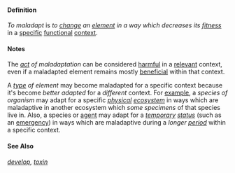 #### Definition

*To maladapt* is *to [change](https://github.com/gcassel/Modular-Organization-Terminology/blob/master/terms/change.md) an [element](https://github.com/gcassel/Modular-Organization-Terminology/blob/master/terms/element.md) in a way which decreases its [fitness](https://github.com/gcassel/Modular-Organization-Terminology/blob/master/terms/fitness.md)* in a [specific](https://github.com/gcassel/Modular-Organization-Terminology/blob/master/terms/specific.md) [functional](https://github.com/gcassel/Modular-Organization-Terminology/blob/master/terms/function.md) [context](https://github.com/gcassel/Modular-Organization-Terminology/blob/master/terms/context.md). 
		
#### Notes

The *[act](https://github.com/gcassel/Modular-Organization-Terminology/blob/master/terms/act.md) of maladaptation* can be considered [harmful](https://github.com/gcassel/Modular-Organization-Terminology/blob/master/terms/harm.md) in a [relevant](https://github.com/gcassel/Modular-Organization-Terminology/blob/master/terms/relevance.md) context, even if a maladapted element remains mostly [beneficial](https://github.com/gcassel/Modular-Organization-Terminology/blob/master/terms/benefit.md) within that context.
		
A *[type](https://github.com/gcassel/Modular-Organization-Terminology/blob/master/terms/type.md) of element* may become maladapted for a specific context because it's become *better adapted* for a *different* context.  For [example](https://github.com/gcassel/Modular-Organization-Terminology/blob/master/terms/example.md), a *species of organism* may adapt for a specific *[physical](https://github.com/gcassel/Modular-Organization-Terminology/blob/master/terms/physical.md) [ecosystem](https://github.com/gcassel/Modular-Organization-Terminology/blob/master/terms/ecosystem.md)* in ways which are maladaptive in another ecosystem which *some specimens* of that species live in.  Also, a species or [agent](https://github.com/gcassel/Modular-Organization-Terminology/blob/master/terms/agent.md) may adapt for a *[temporary](https://github.com/gcassel/Modular-Organization-Terminology/blob/master/terms/temporary.md) [status](https://github.com/gcassel/Modular-Organization-Terminology/blob/master/terms/status.md)* (such as an [emergency](https://github.com/gcassel/Modular-Organization-Terminology/blob/master/terms/emergency.md)) in ways which are maladaptive during a *longer [period](https://github.com/gcassel/Modular-Organization-Terminology/blob/master/terms/period.md)* within a specific context.
		
#### See Also

*[develop](https://github.com/gcassel/Modular-Organization-Terminology/blob/master/terms/develop.md), [toxin](https://github.com/gcassel/Modular-Organization-Terminology/blob/master/terms/toxin.md)*
